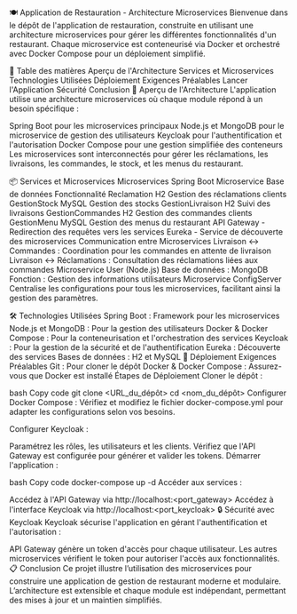 🍽️ Application de Restauration - Architecture Microservices
Bienvenue dans le dépôt de l'application de restauration, construite en utilisant une architecture microservices pour gérer les différentes fonctionnalités d'un restaurant. Chaque microservice est conteneurisé via Docker et orchestré avec Docker Compose pour un déploiement simplifié.

📑 Table des matières
Aperçu de l'Architecture
Services et Microservices
Technologies Utilisées
Déploiement
Exigences Préalables
Lancer l'Application
Sécurité
Conclusion
📐 Aperçu de l'Architecture
L'application utilise une architecture microservices où chaque module répond à un besoin spécifique :

Spring Boot pour les microservices principaux
Node.js et MongoDB pour le microservice de gestion des utilisateurs
Keycloak pour l'authentification et l'autorisation
Docker Compose pour une gestion simplifiée des conteneurs
Les microservices sont interconnectés pour gérer les réclamations, les livraisons, les commandes, le stock, et les menus du restaurant.

📦 Services et Microservices
Microservices Spring Boot
Microservice	Base de données	Fonctionnalité
Reclamation	H2	Gestion des réclamations clients
GestionStock	MySQL	Gestion des stocks
GestionLivraison	H2	Suivi des livraisons
GestionCommandes	H2	Gestion des commandes clients
GestionMenu	MySQL	Gestion des menus du restaurant
API Gateway	-	Redirection des requêtes vers les services
Eureka	-	Service de découverte des microservices
Communication entre Microservices
Livraison <-> Commandes : Coordination pour les commandes en attente de livraison
Livraison <-> Réclamations : Consultation des réclamations liées aux commandes
Microservice User (Node.js)
Base de données : MongoDB
Fonction : Gestion des informations utilisateurs
Microservice ConfigServer
Centralise les configurations pour tous les microservices, facilitant ainsi la gestion des paramètres.

🛠️ Technologies Utilisées
Spring Boot : Framework pour les microservices
Node.js et MongoDB : Pour la gestion des utilisateurs
Docker & Docker Compose : Pour la conteneurisation et l'orchestration des services
Keycloak : Pour la gestion de la sécurité et de l'authentification
Eureka : Découverte des services
Bases de données : H2 et MySQL
🚀 Déploiement
Exigences Préalables
Git : Pour cloner le dépôt
Docker & Docker Compose : Assurez-vous que Docker est installé
Étapes de Déploiement
Cloner le dépôt :

bash
Copy code
git clone <URL_du_dépôt>
cd <nom_du_dépôt>
Configurer Docker Compose : Vérifiez et modifiez le fichier docker-compose.yml pour adapter les configurations selon vos besoins.

Configurer Keycloak :

Paramétrez les rôles, les utilisateurs et les clients.
Vérifiez que l'API Gateway est configurée pour générer et valider les tokens.
Démarrer l'application :

bash
Copy code
docker-compose up -d
Accéder aux services :

Accédez à l'API Gateway via http://localhost:<port_gateway>
Accédez à l'interface Keycloak via http://localhost:<port_keycloak>
🔒 Sécurité avec Keycloak
Keycloak sécurise l'application en gérant l'authentification et l'autorisation :

API Gateway génère un token d'accès pour chaque utilisateur.
Les autres microservices vérifient le token pour autoriser l'accès aux fonctionnalités.
📋 Conclusion
Ce projet illustre l’utilisation des microservices pour construire une application de gestion de restaurant moderne et modulaire. L’architecture est extensible et chaque module est indépendant, permettant des mises à jour et un maintien simplifiés.

